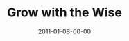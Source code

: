 ---
layout: message
category: message
series: "Grow Up"
title: "Grow with the Wise"
date: 2011-01-08-00-00
message_id: 652
sc-permalink-url: "http://soundcloud.com/crdschurch/money-the-power-of-giving"
audio: "http://s3.amazonaws.com/crossroads-media/messages/audio/Power_of_Giving.mp3"
audio-duration: "38:51"
sc-permalink-url: "http://soundcloud.com/crdschurch/grow-up-grow-with-the-wise"
audio: "http://s3.amazonaws.com/crossroads-media/messages/audio/growup02.mp3"
audio-duration: "39:29"
program: "http://s3.amazonaws.com/crossroads-media/documents/01_08-09_11Program.pdf"
description: "Chuck Mingo talks about growing through intentional community."
video: "http://s3.amazonaws.com/crossroads-media/messages/video/growup02.mp4"
video-duration: "39:34"
yt-video-id: "8JDJT3UYhyU"
video-image: "http://s3.amazonaws.com/crossroads-media/images/chuckstillweb.jpg"
tag: 
 - money
 - generosity
 - giving
 - tithing
 - investing
 - miracle
 - tome
 - mingo
 - community
 - intentionality
explicit: false
---